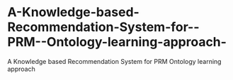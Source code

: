 # A-Knowledge-based-Recommendation-System-for--PRM--Ontology-learning-approach-
A Knowledge based Recommendation System for PRM Ontology learning approach
